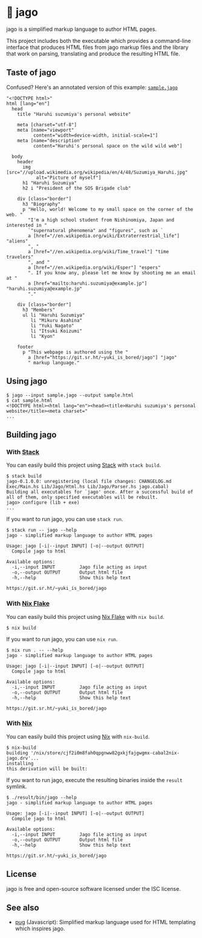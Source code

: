 # 🐔 jago

jago is a simplified markup language to author HTML pages.

This project includes both the executable which provides a
command-line interface that produces HTML files from jago markup files
and the library that work on parsing, translating and produce the
resulting HTML file.

## Taste of jago

Confused? Here's an annotated version of this example: [`sample.jago`](./sample.jago)

```jago
"<!DOCTYPE html>"
html [lang="en"]
  head
    title "Haruhi suzumiya's personal website"

    meta [charset="utf-8"]
    meta [name="viewport"
          content="width=device-width, initial-scale=1"]
    meta [name="description"
          content="Haruhi's personal space on the wild wild web"]

  body
    header
      img [src="//upload.wikimedia.org/wikipedia/en/4/48/Suzumiya_Haruhi.jpg"
           alt="Picture of myself"]
      h1 "Haruhi Suzumiya"
      h2 i "President of the SOS Brigade club"

    div [class="border"]
      h3 "Biography"
      p "Hello, world! Welcome to my small space on the corner of the web. "
        "I'm a high school student from Nishinomiya, Japan and interested in "
        `"supernatural phenomena" and "figures", such as `
        a [href="//en.wikipedia.org/wiki/Extraterrestrial_life"] "aliens"
        ", "
        a [href="//en.wikipedia.org/wiki/Time_travel"] "time travelers"
        ", and "
        a [href="//en.wikipedia.org/wiki/Esper"] "espers"
        ". If you know any, please let me know by shooting me an email at "
        a [href="mailto:haruhi.suzumiya@example.jp"] "haruhi.suzumiya@example.jp"
        "."

    div [class="border"]
      h3 "Members"
      ul li "Haruhi Suzumiya"
         li "Mikuru Asahina"
         li "Yuki Nagato"
         li "Itsuki Koizumi"
         li "Kyon"

    footer
      p "This webpage is authored using the "
        a [href="https://git.sr.ht/~yuki_is_bored/jago"] "jago"
        " markup language."
```

## Using jago

```console
$ jago --input sample.jago --output sample.html
$ cat sample.html
<!DOCTYPE html><html lang="en"><head><title>Haruhi suzumiya's personal website</title><meta charset="
...
```

## Building jago

### With [Stack]

You can easily build this project using [Stack] with `stack build`.

```console
$ stack build
jago-0.1.0.0: unregistering (local file changes: CHANGELOG.md Exec/Main.hs Lib/Jago/Html.hs Lib/Jago/Parser.hs jago.cabal)
Building all executables for `jago' once. After a successful build of all of them, only specified executables will be rebuilt.
jago> configure (lib + exe)
...
```

If you want to run jago, you can use `stack run`.

```console
$ stack run -- jago --help
jago - simplified markup language to author HTML pages

Usage: jago [-i|--input INPUT] [-o|--output OUTPUT]
  Compile jago to html

Available options:
  -i,--input INPUT         Jago file acting as input
  -o,--output OUTPUT       Output html file
  -h,--help                Show this help text

https://git.sr.ht/~yuki_is_bored/jago
```

### With [Nix Flake]

You can easily build this project using [Nix Flake] with `nix build`.

```console
$ nix build
```

If you want to run jago, you can use `nix run`.

```console
$ nix run . -- --help
jago - simplified markup language to author HTML pages

Usage: jago [-i|--input INPUT] [-o|--output OUTPUT]
  Compile jago to html

Available options:
  -i,--input INPUT         Jago file acting as input
  -o,--output OUTPUT       Output html file
  -h,--help                Show this help text

https://git.sr.ht/~yuki_is_bored/jago
```

### With [Nix]

You can easily build this project using [Nix] with `nix-build`.

```console
$ nix-build
building '/nix/store/cjf2i0m8fah0qpgnww82gxkjfajgwgmx-cabal2nix-jago.drv'...
installing
this derivation will be built:
```

If you want to run jago, execute the resulting binaries inside the `result` symlink.

```console
$ ./result/bin/jago --help
jago - simplified markup language to author HTML pages

Usage: jago [-i|--input INPUT] [-o|--output OUTPUT]
  Compile jago to html

Available options:
  -i,--input INPUT         Jago file acting as input
  -o,--output OUTPUT       Output html file
  -h,--help                Show this help text

https://git.sr.ht/~yuki_is_bored/jago
```

## License

jago is free and open-source software licensed under the ISC license.

## See also

* [pug] (Javascript): Simplified markup language used for HTML
  templating which inspires jago.

[Stack]: https://haskellstack.org/
[Nix]: https://nixos.org/nix
[pug]: https://pugjs.org/api/getting-started.html
[Nix Flake]: https://www.tweag.io/blog/2020-05-25-flakes/
